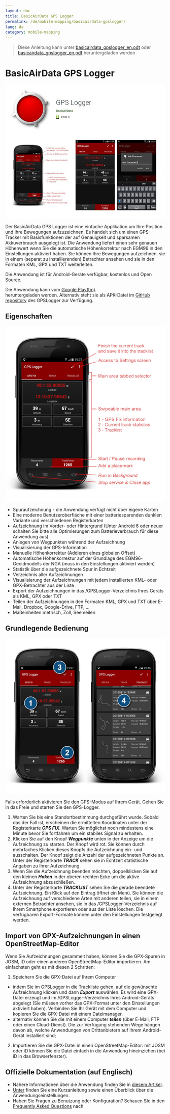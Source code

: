 ```yaml
---
layout: doc
title: BasicAirData GPS Logger
permalink: /de/mobile-mapping/basicairdata-gpslogger/
lang: de
category: mobile-mapping
---
```


> Diese Anleitung kann unter [basicairdata_gpslogger_en.odt](/files/basicairdata_gpslogger_en.odt) oder [basicairdata_gpslogger_en.pdf](/files/basicairdata_gpslogger_en.pdf)  heruntergeladen werden

BasicAirData GPS Logger
=======================

![BasicAirData-GPSLogger-002][]

Der BasicAirData GPS Logger ist eine einfache Applikation um Ihre Position und Ihre Bewegungen aufzuzeichnen. Es handelt sich um einen GPS-Tracker mit Basisfunktionen der auf Genauigkeit und sparsamen Akkuverbrauch ausgelegt ist. Die Anwendung liefert einen sehr genauen Höhenwert wenn Sie die automatische Höhenkorrektur nach EGM96 in den Einstellungen aktiviert haben. Sie können Ihre Bewegungen aufzeichnen. sie in einem (separat zu installierenden)  Betrachter ansehen und sie in den Formaten KML, GPX und TXT weiterleiten.

Die Anwendung ist für Android-Geräte verfügbar, kostenlos und Open Source.

Die Anwendung kann vom [Google Play(tm)](https://play.google.com/store/apps/details?id=eu.basicairdata.graziano.gpslogger).<br> heruntergeladen werden.
Alternativ steht sie als APK-Datei im [GitHub repository](https://github.com/BasicAirData/GPSLogger/tree/master/apk) des GPSLogger zur Verfügung.

Eigenschaften
--------

![BasicAirData-GPSLogger-000][]

* Spuraufzeichnung - die Anwendung verfügt nicht über eigene Karten
* Eine moderne Benutzeroberfläche mit einer batteriesparenden dunklen Variante und verschiedenen Registerkarten
* Aufzeichnung im Vorder- oder Hintergrund (Unter Android 6 oder neuer schalten Sie bitte alle Optimierungen zum Batterieverbrauch für diese Anwendung aus)
* Anlegen von Wegpunkten während der Aufzeichnung
* Visualisierung der GPS-Information
* Manuelle Höhenkorrektur (Addieren eines globalen Offset)
* Automatische Höhenkorrektur auf der Grundlage des EGM96-Geoidmodells der NGA (muss in den Einstellungen aktiviert werden)
* Statistik über die aufgezeichnete Spur in Echtzeit
* Verzeichnis aller Aufzeichnungen
* Visualisierung der Aufzeichnungen mit jedem installierten KML- oder GPX-Betrachter aus der Liste
* Export der Aufzeichnungen in das /GPSLogger-Verzeichnis Ihres Geräts als KML, GPX oder TXT
* Teilen der Aufzeichnungen in den Formaten KML, GPX und TXT über E-Mail, Dropbox, Google-Drive, FTP, ...
* Maßeinheiten metrisch, Zoll, Seemeilen

Grundlegende Bedienung
-----------

![BasicAirData-GPSLogger-001][]

Falls erforderlich aktivieren Sie den GPS-Modus auf Ihrem Gerät. Gehen Sie in das Freie und starten Sie den GPS-Logger.

1. Warten Sie bis eine Standortbestimmung durchgeführt wurde. Sobald das der Fall ist, erscheinen die ermittelten Koordinaten unter der Registerkarte ___GPS FIX___. Warten Sie möglichst noch mindestens eine Minute bevor Sie fortfahren um ein stabiles Signal zu erhalten.
2. Klicken Sie auf den Knopf ___Wegpunkte___ unten in der Anzeige um die Aufzeichnung zu starten. Der Knopf wird rot. Sie können durch mehrfaches Klicken dieses Knopfs die Aufzeichnung ein- und ausschalten. Der Knopf zeigt die Anzahl der aufgezeichneten Punkte an.
Unter der Registerkarte ___TRACK___ sehen sie in Echtzeit statistische Angaben zu Ihrer Aufzeichnung.
3. Wenn Sie die Aufzeichnung beenden möchten, doppelklicken Sie auf den kleinen ___Haken___ in der oberen rechten Ecke um die aktive Aufzeichnung abzuschließen.
4. Unter der Registerkarte ___TRACKLIST___ sehen Sie die gerade beendete Aufzeichnung. Ein Klick auf den Eintrag öffnet ein Menü. Sie können die Aufzeichnung auf verschiedene Arten mit anderen teilen, sie in einem externen Betrachter ansehen, sie in das /GPSLogger-Verzeichnis auf Ihrem Smartphone exportieren oder aus der Liste löschen. Die verfügbaren Export-Formate können unter den Einstellungen festgelegt werden.

Import von GPX-Aufzeichnungen in einen OpenStreetMap-Editor
--------------------------------------------

Wenn Sie Aufzeichnungen gesammelt haben, können Sie die GPX-Spuren in JOSM, iD oder einen anderen OpenStreetMap-Editor importieren.
Am einfachsten geht es mit diesen 2 Schritten:

1. Speichern Sie die GPX-Datei auf Ihrem Computer 
* indem Sie im GPSLogger in die Trackliste gehen, auf die gewünschte Aufzeichnung klicken und dann ___Export___ auswählen. Es wird eine GPX-Datei erzeugt und im /GPSLogger-Verzeichnis Ihres Android-Geräts abgelegt (Sie müssen vorher das GPX-Format unter den Einstellungen aktiviert haben). Verbinden Sie Ihr Gerät mit dem Computer und kopieren Sie die GPX-Datei mit einem Dateimanager.
* alternativ können Sie die mit einem Computer ___teilen___ (über E-Mail, FTP oder einen Cloud-Dienst). Die zur Verfügung stehenden Wege hängen davon ab, welche Anwendungen von Drittanbietern auf Ihrem Android-Gerät installiert sind;
2. Importieren Sie die GPX-Datei in einen OpenStreetMap-Editor: mit JOSM oder iD können Sie die Datei einfach in die Anwendung hineinziehen (bei iD in das Browserfenster).

Offizielle Dokumentation (auf Englisch)
----------------------

- Nähere Informationen über die Anwendung finden Sie in [diesem Artikel](http://www.basicairdata.eu/projects/android/android-gps-logger/).<br>
- [Unter](http://www.basicairdata.eu/projects/android/android-gps-logger/getting-started-guide-for-gps-logger/) finden Sie eine Kurzanleitung sowie einen Überblick über die Anwendungseinstellungen.<br>
- Haben Sie Fragen zu Benutzung oder Konfiguration? Schauen SIe in den [Frequently Asked Questions](https://github.com/BasicAirData/GPSLogger/blob/master/readme.md#frequently-asked-questions) nach

[BasicAirData-GPSLogger-002]:  /images/mobile-mapping/basicairdata-gpslogger_002.en.jpg
[BasicAirData-GPSLogger-000]:  /images/mobile-mapping/basicairdata-gpslogger_000.en.jpg
[BasicAirData-GPSLogger-001]:  /images/mobile-mapping/basicairdata-gpslogger_001.en.jpg